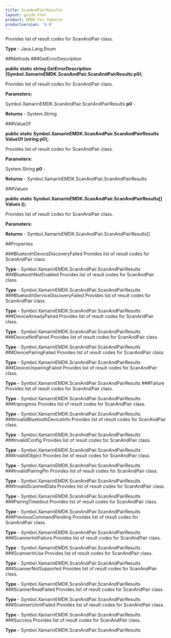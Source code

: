 ```yaml
---
title: ScanAndPairResults
layout: guide.html
product: EMDK For Xamarin 
productversion: '6.0' 
---
```

Provides list of result codes for ScanAndPair class.

**Type** - Java.Lang.Enum

##Methods
###GetErrorDescription

**public static string GetErrorDescription (Symbol.XamarinEMDK.ScanAndPair.ScanAndPairResults p0);**

Provides list of result codes for ScanAndPair class.

**Parameters:**

Symbol.XamarinEMDK.ScanAndPair.ScanAndPairResults **p0**  - 
        

**Returns** - System.String

###ValueOf

**public static Symbol.XamarinEMDK.ScanAndPair.ScanAndPairResults ValueOf (string p0);**

Provides list of result codes for ScanAndPair class.

**Parameters:**

System.String **p0**  - 
        

**Returns** - Symbol.XamarinEMDK.ScanAndPair.ScanAndPairResults

###Values

**public static Symbol.XamarinEMDK.ScanAndPair.ScanAndPairResults[] Values ();**

Provides list of result codes for ScanAndPair class.

**Parameters:**

**Returns** - Symbol.XamarinEMDK.ScanAndPair.ScanAndPairResults[]

##Properties

###BluetoothDeviceDiscoveryFailed
Provides list of result codes for ScanAndPair class.

**Type** - Symbol.XamarinEMDK.ScanAndPair.ScanAndPairResults
###BluetoothNotEnabled
Provides list of result codes for ScanAndPair class.

**Type** - Symbol.XamarinEMDK.ScanAndPair.ScanAndPairResults
###BluetoothServiceDiscoveryFailed
Provides list of result codes for ScanAndPair class.

**Type** - Symbol.XamarinEMDK.ScanAndPair.ScanAndPairResults
###DeviceAlreadyPaired
Provides list of result codes for ScanAndPair class.

**Type** - Symbol.XamarinEMDK.ScanAndPair.ScanAndPairResults
###DeviceNotPaired
Provides list of result codes for ScanAndPair class.

**Type** - Symbol.XamarinEMDK.ScanAndPair.ScanAndPairResults
###DevicePairingFailed
Provides list of result codes for ScanAndPair class.

**Type** - Symbol.XamarinEMDK.ScanAndPair.ScanAndPairResults
###DeviceUnpairingFailed
Provides list of result codes for ScanAndPair class.

**Type** - Symbol.XamarinEMDK.ScanAndPair.ScanAndPairResults
###Failure
Provides list of result codes for ScanAndPair class.

**Type** - Symbol.XamarinEMDK.ScanAndPair.ScanAndPairResults
###Inprogress
Provides list of result codes for ScanAndPair class.

**Type** - Symbol.XamarinEMDK.ScanAndPair.ScanAndPairResults
###InvalidBluetoothDeviceInfo
Provides list of result codes for ScanAndPair class.

**Type** - Symbol.XamarinEMDK.ScanAndPair.ScanAndPairResults
###InvalidConfig
Provides list of result codes for ScanAndPair class.

**Type** - Symbol.XamarinEMDK.ScanAndPair.ScanAndPairResults
###InvalidObject
Provides list of result codes for ScanAndPair class.

**Type** - Symbol.XamarinEMDK.ScanAndPair.ScanAndPairResults
###InvalidPairingPin
Provides list of result codes for ScanAndPair class.

**Type** - Symbol.XamarinEMDK.ScanAndPair.ScanAndPairResults
###InvalidScannedData
Provides list of result codes for ScanAndPair class.

**Type** - Symbol.XamarinEMDK.ScanAndPair.ScanAndPairResults
###PairingTimedout
Provides list of result codes for ScanAndPair class.

**Type** - Symbol.XamarinEMDK.ScanAndPair.ScanAndPairResults
###PreviousCommandPending
Provides list of result codes for ScanAndPair class.

**Type** - Symbol.XamarinEMDK.ScanAndPair.ScanAndPairResults
###ScannerInitFailure
Provides list of result codes for ScanAndPair class.

**Type** - Symbol.XamarinEMDK.ScanAndPair.ScanAndPairResults
###ScannerInUse
Provides list of result codes for ScanAndPair class.

**Type** - Symbol.XamarinEMDK.ScanAndPair.ScanAndPairResults
###ScannerNotSupported
Provides list of result codes for ScanAndPair class.

**Type** - Symbol.XamarinEMDK.ScanAndPair.ScanAndPairResults
###ScannerReadFailed
Provides list of result codes for ScanAndPair class.

**Type** - Symbol.XamarinEMDK.ScanAndPair.ScanAndPairResults
###ScannerUnintFailed
Provides list of result codes for ScanAndPair class.

**Type** - Symbol.XamarinEMDK.ScanAndPair.ScanAndPairResults
###Success
Provides list of result codes for ScanAndPair class.

**Type** - Symbol.XamarinEMDK.ScanAndPair.ScanAndPairResults
